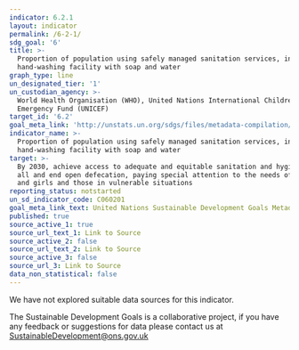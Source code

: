 ```yaml
---
indicator: 6.2.1
layout: indicator
permalink: /6-2-1/
sdg_goal: '6'
title: >-
  Proportion of population using safely managed sanitation services, including a
  hand-washing facility with soap and water
graph_type: line
un_designated_tier: '1'
un_custodian_agency: >-
  World Health Organisation (WHO), United Nations International Children's
  Emergency Fund (UNICEF)
target_id: '6.2'
goal_meta_link: 'http://unstats.un.org/sdgs/files/metadata-compilation/Metadata-Goal-6.pdf'
indicator_name: >-
  Proportion of population using safely managed sanitation services, including a
  hand-washing facility with soap and water
target: >-
  By 2030, achieve access to adequate and equitable sanitation and hygiene for
  all and end open defecation, paying special attention to the needs of women
  and girls and those in vulnerable situations
reporting_status: notstarted
un_sd_indicator_code: C060201
goal_meta_link_text: United Nations Sustainable Development Goals Metadata (pdf 428kB)
published: true
source_active_1: true
source_url_text_1: Link to Source
source_active_2: false
source_url_text_2: Link to Source
source_active_3: false
source_url_3: Link to Source
data_non_statistical: false
---
```


We have not explored suitable data sources for this indicator. 

The Sustainable Development Goals is a collaborative project, if you have any feedback or suggestions for data please contact us at <SustainableDevelopment@ons.gov.uk>  
